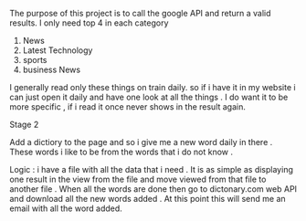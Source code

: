 The purpose of this project is to call the google API and return a valid results. I only need top 4 in each category 
1. News 
2. Latest Technology 
3. sports 
4. business News 


I generally read only these things on train daily. so if i have it in my website i can just open it daily and have one look
at all the things . I do want it to be more specific , if i read it once never shows in the result again.

Stage 2 

Add a dictiory to the page and so i give me a new word daily in there . These words i like to be from the words that i do 
not know . 

Logic : i have a file with all the data that i need . It is as simple as displaying one result in the view from the file and 
move viewed from that file to another file . When all the words are done then go to dictonary.com web API and download all the new words 
added . At this point this will send me an email with all the word added. 
